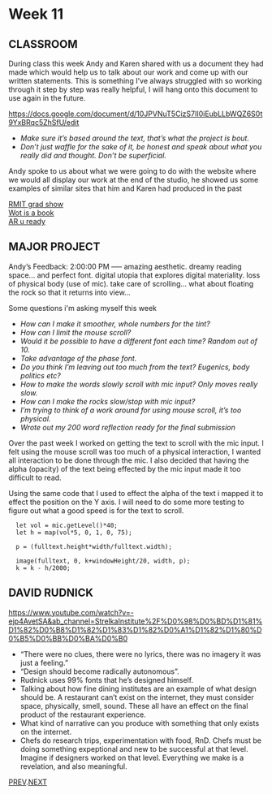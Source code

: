 # Week 11

## CLASSROOM
During class this week Andy and Karen shared with us a document they had made which would help us to talk about our work and come up with our written statements. This is something I've always struggled with so working through it step by step was really helpful, I will hang onto this document to use again in the future.

https://docs.google.com/document/d/10JPVNuT5CizS7II0iEubLLbWQZ6S0t9YxBRqc5ZhSfU/edit

- *Make sure it’s based around the text, that’s what the project is bout.* 
- *Don’t just waffle for the sake of it, be honest and speak about what you really did and thought. Don’t be superficial.*   

Andy spoke to us about what we were going to do with the website where we would all display our work at the end of the studio, he showed us some examples of similar sites that him and Karen had produced in the past

[RMIT grad show](http://rmitcd.grad.show/list.php) \
[Wot is a book](http://wotisabook.com/) \
[AR u ready](http://www.digbeyond.com/ARuready/index.php)

## MAJOR PROJECT
Andy’s Feedback: 2:00:00 PM ––– amazing aesthetic. dreamy reading space... and perfect font. digital utopia that explores digital materiality. loss of physical body (use of mic). take care of scrolling... what about floating the rock so that it returns into view...   

Some questions i'm asking myself this week     
- *How can I make it smoother, whole numbers for the tint?*
- *How can I limit the mouse scroll?*  
- *Would it be possible to have a different font each time? Random out of 10.*  
- *Take advantage of the phase font.*   
- *Do you think I’m leaving out too much from the text? Eugenics, body politics etc?*  
- *How to make the words slowly scroll with mic input? Only moves really slow.*   
- *How can I make the rocks slow/stop with mic input?*  
- *I’m trying to think of a work around for using mouse scroll, it’s too physical.*    
- *Wrote out my 200 word reflection ready for the final submission*

Over the past week I worked on getting the text to scroll with the mic input. I felt using the mouse scroll was too much of a physical interaction, I wanted all interaction to be done through the mic. I also decided that having the alpha (opacity) of the text being effected by the mic input made it too difficult to read.

Using the same code that I used to effect the alpha of the text i mapped it to effect the position on the Y axis. I will need to do some more testing to figure out what a good speed is for the text to scroll.

``` // 
  let vol = mic.getLevel()*40;
  let h = map(vol*5, 0, 1, 0, 75);
  
  p = (fulltext.height*width/fulltext.width);
  
  image(fulltext, 0, k+windowHeight/20, width, p);
  k = k - h/2000;
``` 

## DAVID RUDNICK
https://www.youtube.com/watch?v=-ejp4AvetSA&ab_channel=StrelkaInstitute%2F%D0%98%D0%BD%D1%81%D1%82%D0%B8%D1%82%D1%83%D1%82%D0%A1%D1%82%D1%80%D0%B5%D0%BB%D0%BA%D0%B0
- “There were no clues, there were no lyrics, there was no imagery it was just a feeling.”   
- “Design should become radically autonomous”.  
- Rudnick uses 99% fonts that he’s designed himself.   
- Talking about how fine dining institutes are an example of what design should be. A restaurant can’t exist on the internet, they must consider space, physically, smell, sound. These all have an effect on the final product of the restaurant experience.   
- What kind of narrative can you produce with something that only exists on the internet.   
- Chefs do research trips, experimentation with food, RnD. Chefs must be doing something expeptional and new to be successful at that level. Imagine if designers worked on that level. Everything we make is a revelation, and also meaningful.   

[PREV](https://github.com/HamishPayne/CODE-WORDS/edit/master/Classroom/Week-10).[NEXT](https://github.com/HamishPayne/CODE-WORDS/edit/master/Classroom/Week-12)

